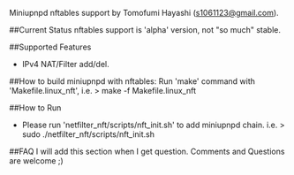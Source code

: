 Miniupnpd nftables support by Tomofumi Hayashi (s1061123@gmail.com).

##Current Status
nftables support is 'alpha' version, not "so much" stable.

##Supported Features
- IPv4 NAT/Filter add/del.

##How to build miniupnpd with nftables:
Run 'make' command with 'Makefile.linux_nft',
   i.e. > make -f Makefile.linux_nft

##How to Run 
- Please run 'netfilter_nft/scripts/nft_init.sh' to add miniupnpd chain.
   i.e. > sudo ./netfilter_nft/scripts/nft_init.sh

##FAQ
I will add this section when I get question.
Comments and Questions are welcome ;)
